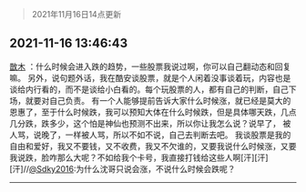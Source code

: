 > 2021年11月16日14点更新
<link rel="stylesheet" href="https://cdn.jsdelivr.net/gh/taotie6/sampleJSON@main/css/photo_show.css">
<meta name="referrer" content="no-referrer" />


 ## 2021-11-16 13:46:43 

 [㪚木](https://www.coolapk.com/feed/31509237?shareKey=NjQ3Mjc1MzUwM2ViNjE5MzQ5MmI~) ：什么时候会进入跌的趋势，一些股票我说过啊，你可以自己翻动态和回复嘛。
另外，说句题外话，我在酷安谈股票，就是个人闲着没事谈着玩，内容也是谈给内行看的，而不是谈给小白看的。每个玩股票的人，都有自己的判断，自己下场，就要对自己负责。
有一个人能够提前告诉大家什么时候涨<!--break-->，就已经是莫大的恩惠了，至于什么时候跌，我可以预知大体在什么时候跌，但是具体哪天跌，几点几分跌，跌多少，这个怕是神仙也预测不出来，所以你让我怎么说？说早了，
被人骂，说晚了，一样被人骂，所以不如不说，自己去判断去吧。
我谈股票是我的自由和爱好，我又不要钱，又不收费，我又不欠谁的，又要我说什么时候涨，又要我说跌，脸咋那么大呢？不如给我个卡号，我直接打钱给这些人啊[汗][汗][汗]//<a class="feed-link-uname" href="/u/Sdky2016">@Sdky2016</a>:为什么沈哥只说会涨，不说什么时候会跌呢？ 

<div class="album">
</div>

 ------- 

